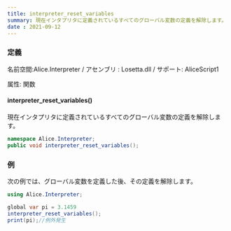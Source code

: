 ```yaml
---
title: interpreter_reset_variables
summary: 現在インタプリタに定義されているすべてのグローバル変数の定義を解除します。
date : 2021-09-12
---
```

### 定義
名前空間:Alice.Interpreter / アセンブリ : Losetta.dll / サポート: AliceScript1

属性: 関数

#### interpreter_reset_variables()

現在インタプリタに定義されているすべてのグローバル変数の定義を解除します。

```cs title="AliceScript"
namespace Alice.Interpreter;
public void interpreter_reset_variables();
```

### 例
次の例では、グローバル変数を定義した後、その定義を解除します。

```cs title="AliceScript"
using Alice.Interpreter;

global var pi = 3.1459
interpreter_reset_variables();
print(pi);//例外発生
```